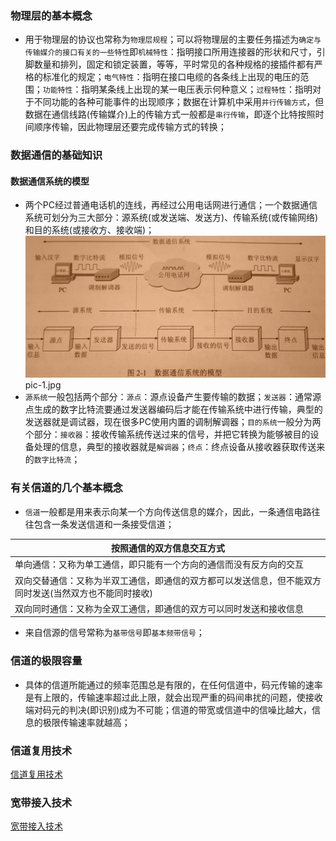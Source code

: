 ### 物理层的基本概念
+ 用于物理层的协议也常称为`物理层规程`；可以将物理层的主要任务描述为`确定与传输媒介的接口有关的一些特性`即`机械特性`：指明接口所用连接器的形状和尺寸，引脚数量和排列，固定和锁定装置，等等，平时常见的各种规格的接插件都有严格的标准化的规定；`电气特性`：指明在接口电缆的各条线上出现的电压的范围；`功能特性`：指明某条线上出现的某一电压表示何种意义；`过程特性`：指明对于不同功能的各种可能事件的出现顺序；数据在计算机中采用`并行传输方式`，但数据在通信线路(传输媒介)上的传输方式一般都是`串行传输`，即逐个比特按照时间顺序传输，因此物理层还要完成传输方式的转换；
### 数据通信的基础知识
#### 数据通信系统的模型
+ 两个PC经过普通电话机的连线，再经过公用电话网进行通信；一个数据通信系统可划分为三大部分：源系统(或发送端、发送方)、传输系统(或传输网络)和目的系统(或接收方、接收端)；
![image](https://github.com/ningbaoqi/ComputerNetWork/blob/master/gif/pic-1.jpg)   pic-1.jpg
+ `源系统`一般包括两个部分：`源点`：源点设备产生要传输的数据；`发送器`：通常源点生成的数字比特流要通过发送器编码后才能在传输系统中进行传输，典型的发送器就是调试器，现在很多PC使用内置的调制解调器；`目的系统`一般分为两个部分：`接收器`：接收传输系统传送过来的信号，并把它转换为能够被目的设备处理的信息，典型的接收器就是`解调器`；`终点`：终点设备从接收器获取传送来的`数字比特流`；
### 有关信道的几个基本概念
+ `信道`一般都是用来表示向某一个方向传送信息的媒介，因此，一条通信电路往往包含一条发送信道和一条接受信道；

|按照通信的双方信息交互方式|
|-------|
|单向通信：又称为单工通信，即只能有一个方向的通信而没有反方向的交互|
|双向交替通信：又称为半双工通信，即通信的双方都可以发送信息，但不能双方同时发送(当然双方也不能同时接收)|
|双向同时通信：又称为全双工通信，即通信的双方可以同时发送和接收信息|

+ 来自信源的信号常称为`基带信号`即`基本频带信号`；

### 信道的极限容量
+ 具体的信道所能通过的频率范围总是有限的，在任何信道中，码元传输的速率是有上限的，传输速率超过此上限，就会出现严重的码间串扰的问题，使接收端对码元的判决(即识别)成为不可能；信道的带宽或信道中的信噪比越大，信息的极限传输速率就越高；

### 信道复用技术
[信道复用技术](https://github.com/ningbaoqi/ComputerNetWork/blob/master/README-Channel-multiplexing-technology.md)
### 宽带接入技术
[宽带接入技术](https://github.com/ningbaoqi/ComputerNetWork/blob/master/README-Broadband-access-technology.md)
